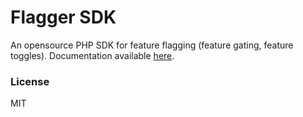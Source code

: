 # Flagger SDK

An opensource PHP SDK for feature flagging (feature gating, feature toggles). Documentation available [here](https://docs.airdeploy.io).

### License

MIT 
